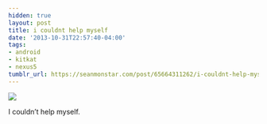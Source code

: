 ```yaml
---
hidden: true
layout: post
title: i couldnt help myself
date: '2013-10-31T22:57:40-04:00'
tags:
- android
- kitkat
- nexus5
tumblr_url: https://seanmonstar.com/post/65664311262/i-couldnt-help-myself
---
```

 ![](https://64.media.tumblr.com/5cff345ee850ee91c273c797b31fe506/tumblr_mvkdk4MHHt1qzhan1o1_1280.png)  

I couldn’t help myself.


